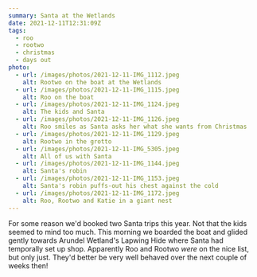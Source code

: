 ```yaml
---
summary: Santa at the Wetlands
date: 2021-12-11T12:31:09Z
tags:
  - roo
  - rootwo
  - christmas
  - days out
photo:
  - url: /images/photos/2021-12-11-IMG_1112.jpeg
    alt: Rootwo on the boat at the Wetlands
  - url: /images/photos/2021-12-11-IMG_1115.jpeg
    alt: Roo on the boat
  - url: /images/photos/2021-12-11-IMG_1124.jpeg
    alt: The kids and Santa
  - url: /images/photos/2021-12-11-IMG_1126.jpeg
    alt: Roo smiles as Santa asks her what she wants from Christmas
  - url: /images/photos/2021-12-11-IMG_1129.jpeg
    alt: Rootwo in the grotto
  - url: /images/photos/2021-12-11-IMG_5305.jpeg
    alt: All of us with Santa
  - url: /images/photos/2021-12-11-IMG_1144.jpeg
    alt: Santa's robin
  - url: /images/photos/2021-12-11-IMG_1153.jpeg
    alt: Santa's robin puffs-out his chest against the cold
  - url: /images/photos/2021-12-11-IMG_1172.jpeg
    alt: Roo, Rootwo and Katie in a giant nest
---
```

For some reason we'd booked two Santa trips this year. Not that the kids seemed to mind too much. This morning we boarded the boat and glided gently towards Arundel Wetland's Lapwing Hide where Santa had temporally set up shop. Apparently Roo and Rootwo _were_ on the nice list, but only just. They'd better be very well behaved over the next couple of weeks then!
